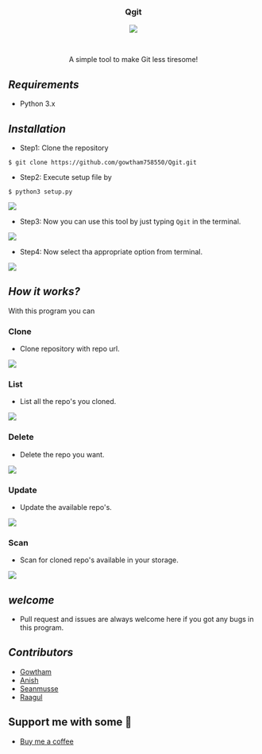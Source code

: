 <h3 align="center">Qgit</h3>
<p align="center">
  <img src="https://img.shields.io/badge/license-GNU GPL V3.0-blue.svg">
</p>
<br>
<p align="center">A simple tool to make Git less tiresome!</p>

## ***Requirements***
* Python 3.x

## ***Installation***
* Step1: Clone the repository 
```
$ git clone https://github.com/gowtham758550/Qgit.git
```
* Step2: Execute setup file by 
```
$ python3 setup.py
```
![](https://github.com/gowtham758550/Qgit/blob/master/Screenshots/Screenshot_20200621-104529~2.png)
* Step3: Now you can use this tool by just typing `Qgit` in the terminal. 

![](https://github.com/gowtham758550/Qgit/blob/master/Screenshots/Screenshot_20200621-105840~2.png)

* Step4: Now select tha appropriate option from terminal.

![](https://github.com/gowtham758550/Qgit/blob/master/Screenshots/Screenshot_20200621-105947~2.png)


## ***How it works?***

With this program you can 
### Clone
* Clone repository with repo url. 

![](https://github.com/gowtham758550/Qgit/blob/master/Screenshots/Screenshot_20200621-110634~2.png)

### List
* List all the repo's you cloned. 

![](https://github.com/gowtham758550/Qgit/blob/master/Screenshots/Screenshot_20200621-110736~2.png)

### Delete
* Delete the repo you want. 

![](https://github.com/gowtham758550/Qgit/blob/master/Screenshots/Screenshot_20200621-110806~2.png)

### Update
* Update the available repo's. 

![](https://github.com/gowtham758550/Qgit/blob/master/Screenshots/Screenshot_20200621-110712~2.png)

### Scan
* Scan for cloned repo's available in your storage. 

![](https://github.com/gowtham758550/Qgit/blob/master/Screenshots/scan.png)

## ***welcome***
* Pull request and issues are always welcome here if you
got any bugs in this program.

## ***Contributors***
* [Gowtham](https://github.com/gowtham758550) 
* [Anish](https://github.com/anish-m-code)
* [Seanmusse](https://github.com/seanmusse) 
* [Raagul](https://github.com/Raagul26) 

## Support me with some 💸
* [Buy me a coffee](https://www.buymeacoffee.com/gowtham758550) 

